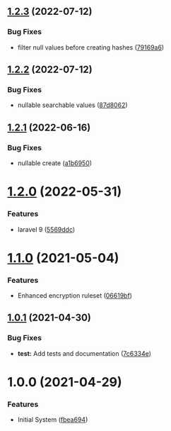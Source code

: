 ## [1.2.3](https://github.com/customd/hashed-search/compare/v1.2.2...v1.2.3) (2022-07-12)


### Bug Fixes

* filter null values before creating hashes ([79169a6](https://github.com/customd/hashed-search/commit/79169a6490266cbd2e558c453cf1f5ce5d208b14))

## [1.2.2](https://github.com/customd/hashed-search/compare/v1.2.1...v1.2.2) (2022-07-12)


### Bug Fixes

* nullable searchable values ([87d8062](https://github.com/customd/hashed-search/commit/87d8062d8012837196877b25356b91db00c7eaf5))

## [1.2.1](https://github.com/customd/hashed-search/compare/v1.2.0...v1.2.1) (2022-06-16)


### Bug Fixes

* nullable create ([a1b6950](https://github.com/customd/hashed-search/commit/a1b69505db3dea0b722795515f6c5859f97c38e9))

# [1.2.0](https://github.com/customd/hashed-search/compare/v1.1.0...v1.2.0) (2022-05-31)


### Features

* laravel 9 ([5569ddc](https://github.com/customd/hashed-search/commit/5569ddc55c148c632947960ee6744e0521c66905))

# [1.1.0](https://github.com/customd/hashed-search/compare/v1.0.1...v1.1.0) (2021-05-04)


### Features

* Enhanced encryption ruleset ([06619bf](https://github.com/customd/hashed-search/commit/06619bf5037bb2a5e9a05d9c9f12d58599a0a327))

## [1.0.1](https://github.com/customd/hashed-search/compare/v1.0.0...v1.0.1) (2021-04-30)


### Bug Fixes

* **test:** Add tests and documentation ([7c6334e](https://github.com/customd/hashed-search/commit/7c6334ea48ba7a6722b3ae99d2ab64c8a260fe12))

# 1.0.0 (2021-04-29)


### Features

* Initial System ([fbea694](https://github.com/customd/hashed-search/commit/fbea694be48a9497810733cbc9ce81908c419c76))
